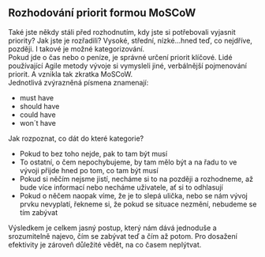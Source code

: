 ## Rozhodování priorit formou MoSCoW

Také jste někdy stáli před rozhodnutím, kdy jste si potřebovali vyjasnit priority? Jak jste je rozřadili? Vysoké, střední, nízké...hned teď, co nejdříve, později. I takové je možné kategorizování.
<br>
Pokud jde o čas nebo o peníze, je správné určení priorit klíčové. Lidé používající Agile metody vývoje si vymysleli jiné, verbálnější pojmenování priorit. A vznikla tak zkratka MoSCoW.
<br>
Jednotlivá zvýrazněná písmena znamenají:
<br>
* must have
* should have
* could have
* won´t have

Jak rozpoznat, co dát do které kategorie?
<br>
* Pokud to bez toho nejde, pak to tam být musí
* To ostatní, o čem nepochybujeme, by tam mělo být a na řadu to ve vývoji přijde hned po tom, co tam být musí
* Pokud si něčím nejsme jistí, necháme si to na později a rozhodneme, až bude více informací nebo necháme uživatele, ať si to odhlasují
* Pokud o něčem naopak víme, že je to slepá ulička, nebo se nám vývoj prvku nevyplatí, řekneme si, že pokud se situace nezmění, nebudeme se tím zabývat

Výsledkem je celkem jasný postup, který nám dává jednoduše a srozumitelně najevo, čím se zabývat teď a čím až potom. Pro dosažení efektivity je zároveň důležité vědět, na co časem neplýtvat.
